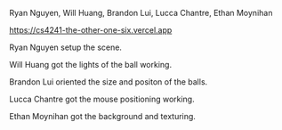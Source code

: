 Ryan Nguyen, Will Huang, Brandon Lui, Lucca Chantre, Ethan Moynihan

https://cs4241-the-other-one-six.vercel.app


Ryan Nguyen setup the scene. 

Will Huang got the lights of the ball working.

Brandon Lui oriented the size and positon of the balls.

Lucca Chantre got the mouse positioning working.

Ethan Moynihan got the background and texturing.
